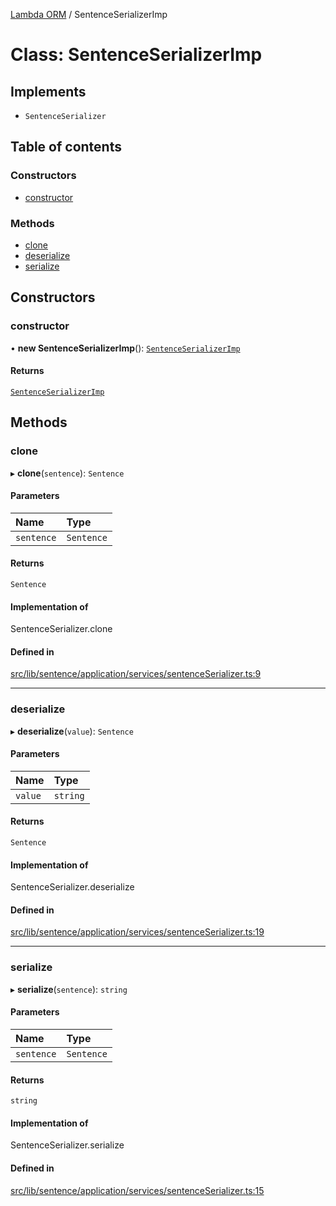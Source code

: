 [Lambda ORM](../README.md) / SentenceSerializerImp

# Class: SentenceSerializerImp

## Implements

- `SentenceSerializer`

## Table of contents

### Constructors

- [constructor](SentenceSerializerImp.md#constructor)

### Methods

- [clone](SentenceSerializerImp.md#clone)
- [deserialize](SentenceSerializerImp.md#deserialize)
- [serialize](SentenceSerializerImp.md#serialize)

## Constructors

### constructor

• **new SentenceSerializerImp**(): [`SentenceSerializerImp`](SentenceSerializerImp.md)

#### Returns

[`SentenceSerializerImp`](SentenceSerializerImp.md)

## Methods

### clone

▸ **clone**(`sentence`): `Sentence`

#### Parameters

| Name | Type |
| :------ | :------ |
| `sentence` | `Sentence` |

#### Returns

`Sentence`

#### Implementation of

SentenceSerializer.clone

#### Defined in

[src/lib/sentence/application/services/sentenceSerializer.ts:9](https://github.com/FlavioLionelRita/lambdaorm/blob/e6abcc99/src/lib/sentence/application/services/sentenceSerializer.ts#L9)

___

### deserialize

▸ **deserialize**(`value`): `Sentence`

#### Parameters

| Name | Type |
| :------ | :------ |
| `value` | `string` |

#### Returns

`Sentence`

#### Implementation of

SentenceSerializer.deserialize

#### Defined in

[src/lib/sentence/application/services/sentenceSerializer.ts:19](https://github.com/FlavioLionelRita/lambdaorm/blob/e6abcc99/src/lib/sentence/application/services/sentenceSerializer.ts#L19)

___

### serialize

▸ **serialize**(`sentence`): `string`

#### Parameters

| Name | Type |
| :------ | :------ |
| `sentence` | `Sentence` |

#### Returns

`string`

#### Implementation of

SentenceSerializer.serialize

#### Defined in

[src/lib/sentence/application/services/sentenceSerializer.ts:15](https://github.com/FlavioLionelRita/lambdaorm/blob/e6abcc99/src/lib/sentence/application/services/sentenceSerializer.ts#L15)
